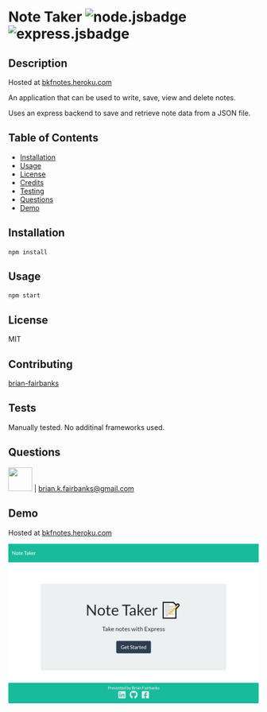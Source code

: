 
# Note Taker ![node.jsbadge](https://img.shields.io/static/v1?label=node.js&message=enabled&color=success)![express.jsbadge](https://img.shields.io/static/v1?label=Express.js&message=enabled&color=success)
## Description
Hosted at [bkfnotes.heroku.com](https://bkfnotes.herokuapp.com/)

An application that can be used to write, save, view and delete notes.

Uses an express backend to save and retrieve note data from a JSON file.

## Table of Contents
* [Installation](#installation)
* [Usage](#usage)
* [License](#license)
* [Credits](#contributing)
* [Testing](#tests)
* [Questions](#questions)
* [Demo](#demo)

## Installation
```
npm install
```
## Usage
```
npm start
```
## License
MIT
## Contributing
[brian-fairbanks](https://github.com/Brian-Fairbanks)

## Tests
Manually tested.  No additinal frameworks used.

## Questions
<img src="https://avatars0.githubusercontent.com/u/59707181?v=4" height="48" width="48"> | brian.k.fairbanks@gmail.com

## Demo
Hosted at [bkfnotes.heroku.com](https://bkfnotes.herokuapp.com/)

![Demo of application in progress](https://github.com/Brian-Fairbanks/NoteTaking/blob/master/Assets/noteDemo.gif?raw=true)



